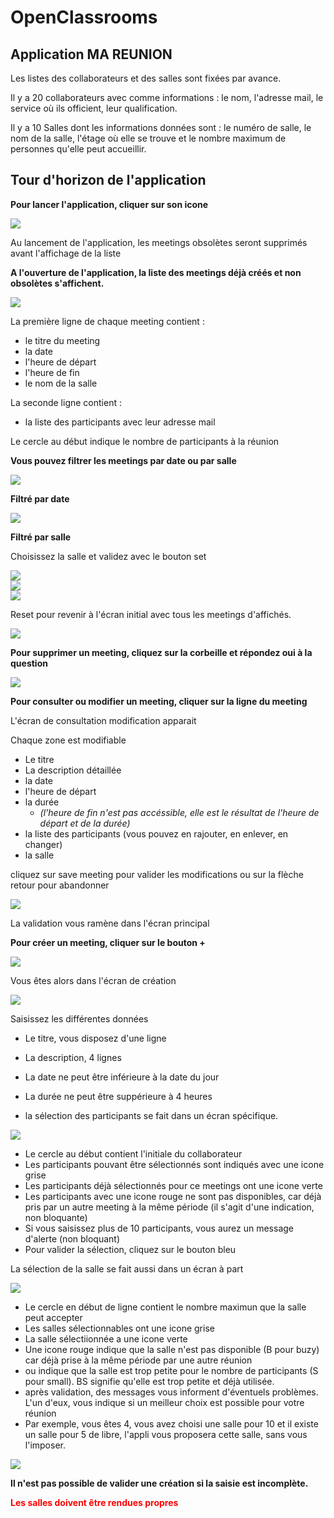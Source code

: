 # OpenClassrooms


## Application **MA REUNION**

Les listes des collaborateurs et des salles sont fixées par avance.

Il y a 20 collaborateurs avec comme informations : le nom, l'adresse mail, le service où ils officient, leur qualification.
 
Il y a 10 Salles dont les informations données sont : le numéro de salle, le nom de la salle, l'étage où elle se trouve et le nombre maximum de personnes qu'elle peut accueillir.


## Tour d'horizon de l'application  


__Pour lancer l'application, cliquer sur son icone__
  
![](images/Iconedel'application.png) 

Au lancement de l'application, les meetings obsolètes seront supprimés avant l'affichage de la liste  


__A l'ouverture de l'application, la liste des meetings déjà créés et non obsolètes s'affichent.__  

![](images/EcranPrincipalAvecNbPart.png) 

La première ligne de chaque meeting contient :
* le titre du meeting
* la date
* l'heure de départ
* l'heure de fin
* le nom de la salle

La seconde ligne contient :
* la liste des participants avec leur adresse mail

Le cercle au début indique le nombre de participants à la réunion  



__Vous pouvez filtrer les meetings par date ou par salle__  

![](images/Selectiondesfiltres.png)  


__Filtré par date__  

![](images/Filtrepardate(12-07-22).png)   


__Filtré par salle__  

Choisissez la salle et validez avec le bouton set  

![](images/EcrandesélectiondufiltreRoom.png)  
![](images/ListedechoixdelaSallepourfiltre.png)  
![](images/AffichagedelalistefiltréeparSalle(Sicile).png)   


Reset pour revenir à l'écran initial avec tous les meetings d'affichés.  

![](images/EcranAccueil.png)    



__Pour supprimer un meeting, cliquez sur la corbeille et répondez oui à la question__  

![](images/Suppressiond'unmeeting.png)  


__Pour consulter ou modifier un meeting, cliquer sur la ligne du meeting__  

L'écran de consultation modification apparait

Chaque zone est modifiable  

* Le titre
* La description détaillée
* la date
* l'heure de départ
* la durée
  * *(l'heure de fin n'est pas accéssible, elle est le résultat de l'heure de départ et de la durée)*
* la liste des participants (vous pouvez en rajouter, en enlever, en changer)
* la salle  


cliquez sur save meeting pour valider les modifications ou sur la flèche retour pour abandonner  

![](images/EcranConsultationModification.png)  


La validation vous ramène dans l'écran principal   



__Pour créer un meeting, cliquer sur le bouton +__   

![](images/EcranAccueil.png)    



Vous êtes alors dans l'écran de création  

![](images/EcrandeCréation.png)  


Saisissez les différentes données  


* Le titre, vous disposez d'une ligne

* La description, 4 lignes

* La date ne peut être inférieure à la date du jour

* La durée ne peut être suppérieure à 4 heures

* la sélection des participants se fait dans un écran spécifique.  

![](images/EcranSélectiondesParticipants.png)  

* Le cercle au début contient l'initiale du collaborateur
* Les participants pouvant être sélectionnés sont indiqués avec une icone grise
* Les participants déjà sélectionnés pour ce meetings ont une icone verte
* Les participants avec une icone rouge ne sont pas disponibles, car déjà pris par un autre meeting à la même période (il s'agit d'une indication, non bloquante)
* Si vous saisissez plus de 10 participants, vous aurez un message d'alerte (non bloquant)    
* Pour valider la sélection, cliquez sur le bouton bleu  



La sélection de la salle se fait aussi dans un écran à part  

![](images/EcrandeSélectiondelaSalle.png)  

* Le cercle en début de ligne contient le nombre maximun que la salle peut accepter
* Les salles sélectionnables ont une icone grise
* La salle sélectiionnée a une icone verte
* Une icone rouge indique que la salle n'est pas disponible (B pour buzy) car déjà prise à la même période par une autre réunion
* ou indique que la salle est trop petite pour le nombre de participants (S pour small). BS signifie qu'elle est trop petite et déjà utilisée.
* après validation, des messages vous informent d'éventuels problèmes. L'un d'eux, vous indique si un meilleur choix est possible pour votre réunion
* Par exemple, vous êtes 4, vous avez choisi une salle pour 10 et il existe un salle pour 5 de libre, l'appli vous proposera cette salle, sans vous l'imposer.  

![](images/EcranCréationavantValidation.png)  


__Il n'est pas possible de valider une création si la saisie est incomplète.__  

__<span style='color:red'>Les salles doivent être rendues propres</span>__  






